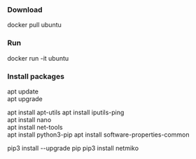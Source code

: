 ### Download
docker pull ubuntu


### Run
docker run -it ubuntu


### Install packages
apt update  
apt upgrade  

apt install apt-utils
apt install iputils-ping  
apt install nano  
apt install net-tools  
apt install python3-pip
apt install software-properties-common

pip3 install --upgrade pip
pip3 install netmiko
